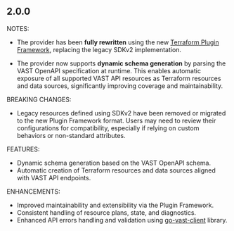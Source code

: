 ## 2.0.0

NOTES:

* The provider has been **fully rewritten** using the new [Terraform Plugin Framework](https://developer.hashicorp.com/terraform/plugin/framework), replacing the legacy SDKv2 implementation.

* The provider now supports **dynamic schema generation** by parsing the VAST OpenAPI specification at runtime. This enables automatic exposure of all supported VAST API resources as Terraform resources and data sources, significantly improving coverage and maintainability.

BREAKING CHANGES:

* Legacy resources defined using SDKv2 have been removed or migrated to the new Plugin Framework format. Users may need to review their configurations for compatibility, especially if relying on custom behaviors or non-standard attributes.

FEATURES:

* Dynamic schema generation based on the VAST OpenAPI schema.
* Automatic creation of Terraform resources and data sources aligned with VAST API endpoints.

ENHANCEMENTS:

* Improved maintainability and extensibility via the Plugin Framework.
* Consistent handling of resource plans, state, and diagnostics.
* Enhanced API errors handling and validation using [go-vast-client](https://github.com/vast-data/go-vast-client) library.
